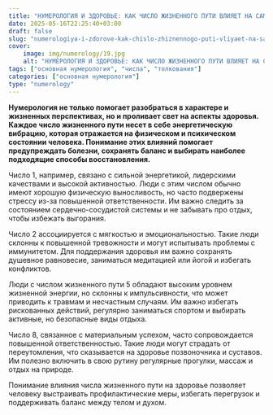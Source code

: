 ```yaml
---
title: "НУМЕРОЛОГИЯ И ЗДОРОВЬЕ: КАК ЧИСЛО ЖИЗНЕННОГО ПУТИ ВЛИЯЕТ НА САМОЧУВСТВИЕ (ЧАСТЬ 1)"
date: 2025-05-16T22:25:40+03:00
draft: false
slug: "numerologiya-i-zdorove-kak-chislo-zhiznennogo-puti-vliyaet-na-samochuvstvie-chast-1"
cover:
    image: img/numerology/19.jpg
    alt: "НУМЕРОЛОГИЯ И ЗДОРОВЬЕ: КАК ЧИСЛО ЖИЗНЕННОГО ПУТИ ВЛИЯЕТ НА САМОЧУВСТВИЕ (ЧАСТЬ 1)"
tags: ["основная нумерология", "числа", "толкования"]
categories: ["основная нумерология"]
type: "numerology"
---
```



**Нумерология не только помогает разобраться в характере и жизненных перспективах, но и проливает свет на аспекты здоровья. Каждое число жизненного пути несет в себе энергетическую вибрацию, которая отражается на физическом и психическом состоянии человека. Понимание этих влияний помогает предупреждать болезни, сохранять баланс и выбирать наиболее подходящие способы восстановления.**

Число 1, например, связано с сильной энергетикой, лидерскими качествами и высокой активностью. Люди с этим числом обычно имеют хорошую физическую выносливость, но часто подвержены стрессу из-за повышенной ответственности. Им важно следить за состоянием сердечно-сосудистой системы и не забывать про отдых, чтобы избежать выгорания.

Число 2 ассоциируется с мягкостью и эмоциональностью. Такие люди склонны к повышенной тревожности и могут испытывать проблемы с иммунитетом. Для поддержания здоровья им важно сохранять душевное равновесие, заниматься медитацией или йогой и избегать конфликтов.

Люди с числом жизненного пути 5 обладают высоким уровнем жизненной энергии, но склонны к импульсивности, что может приводить к травмам и несчастным случаям. Им важно избегать рискованных действий, регулярно заниматься спортом и выбирать активные, но безопасные виды отдыха.

Число 8, связанное с материальным успехом, часто сопровождается повышенной ответственностью. Такие люди могут страдать от переутомления, что сказывается на здоровье позвоночника и суставов. Им полезно включить в свою рутину регулярные прогулки, массаж и отдых на природе.

Понимание влияния числа жизненного пути на здоровье позволяет человеку выстраивать профилактические меры, избегать перегрузок и поддерживать баланс между телом и духом.

